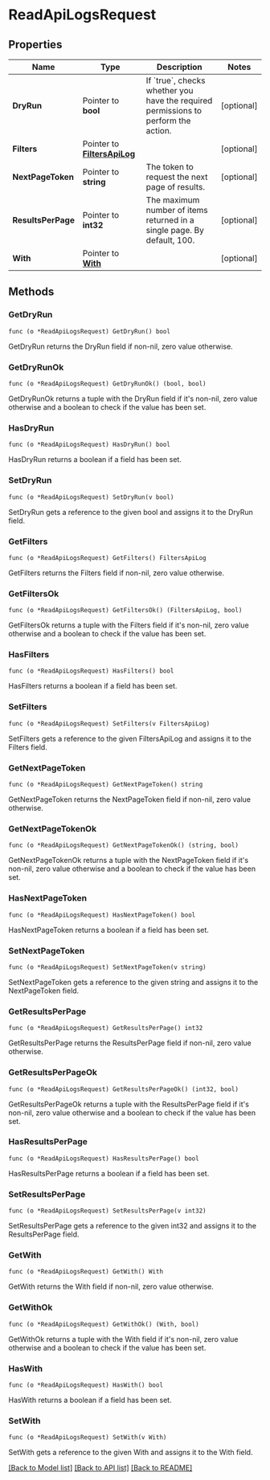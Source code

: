 # ReadApiLogsRequest

## Properties

Name | Type | Description | Notes
------------ | ------------- | ------------- | -------------
**DryRun** | Pointer to **bool** | If &#x60;true&#x60;, checks whether you have the required permissions to perform the action. | [optional] 
**Filters** | Pointer to [**FiltersApiLog**](FiltersApiLog.md) |  | [optional] 
**NextPageToken** | Pointer to **string** | The token to request the next page of results. | [optional] 
**ResultsPerPage** | Pointer to **int32** | The maximum number of items returned in a single page. By default, 100. | [optional] 
**With** | Pointer to [**With**](With.md) |  | [optional] 

## Methods

### GetDryRun

`func (o *ReadApiLogsRequest) GetDryRun() bool`

GetDryRun returns the DryRun field if non-nil, zero value otherwise.

### GetDryRunOk

`func (o *ReadApiLogsRequest) GetDryRunOk() (bool, bool)`

GetDryRunOk returns a tuple with the DryRun field if it's non-nil, zero value otherwise
and a boolean to check if the value has been set.

### HasDryRun

`func (o *ReadApiLogsRequest) HasDryRun() bool`

HasDryRun returns a boolean if a field has been set.

### SetDryRun

`func (o *ReadApiLogsRequest) SetDryRun(v bool)`

SetDryRun gets a reference to the given bool and assigns it to the DryRun field.

### GetFilters

`func (o *ReadApiLogsRequest) GetFilters() FiltersApiLog`

GetFilters returns the Filters field if non-nil, zero value otherwise.

### GetFiltersOk

`func (o *ReadApiLogsRequest) GetFiltersOk() (FiltersApiLog, bool)`

GetFiltersOk returns a tuple with the Filters field if it's non-nil, zero value otherwise
and a boolean to check if the value has been set.

### HasFilters

`func (o *ReadApiLogsRequest) HasFilters() bool`

HasFilters returns a boolean if a field has been set.

### SetFilters

`func (o *ReadApiLogsRequest) SetFilters(v FiltersApiLog)`

SetFilters gets a reference to the given FiltersApiLog and assigns it to the Filters field.

### GetNextPageToken

`func (o *ReadApiLogsRequest) GetNextPageToken() string`

GetNextPageToken returns the NextPageToken field if non-nil, zero value otherwise.

### GetNextPageTokenOk

`func (o *ReadApiLogsRequest) GetNextPageTokenOk() (string, bool)`

GetNextPageTokenOk returns a tuple with the NextPageToken field if it's non-nil, zero value otherwise
and a boolean to check if the value has been set.

### HasNextPageToken

`func (o *ReadApiLogsRequest) HasNextPageToken() bool`

HasNextPageToken returns a boolean if a field has been set.

### SetNextPageToken

`func (o *ReadApiLogsRequest) SetNextPageToken(v string)`

SetNextPageToken gets a reference to the given string and assigns it to the NextPageToken field.

### GetResultsPerPage

`func (o *ReadApiLogsRequest) GetResultsPerPage() int32`

GetResultsPerPage returns the ResultsPerPage field if non-nil, zero value otherwise.

### GetResultsPerPageOk

`func (o *ReadApiLogsRequest) GetResultsPerPageOk() (int32, bool)`

GetResultsPerPageOk returns a tuple with the ResultsPerPage field if it's non-nil, zero value otherwise
and a boolean to check if the value has been set.

### HasResultsPerPage

`func (o *ReadApiLogsRequest) HasResultsPerPage() bool`

HasResultsPerPage returns a boolean if a field has been set.

### SetResultsPerPage

`func (o *ReadApiLogsRequest) SetResultsPerPage(v int32)`

SetResultsPerPage gets a reference to the given int32 and assigns it to the ResultsPerPage field.

### GetWith

`func (o *ReadApiLogsRequest) GetWith() With`

GetWith returns the With field if non-nil, zero value otherwise.

### GetWithOk

`func (o *ReadApiLogsRequest) GetWithOk() (With, bool)`

GetWithOk returns a tuple with the With field if it's non-nil, zero value otherwise
and a boolean to check if the value has been set.

### HasWith

`func (o *ReadApiLogsRequest) HasWith() bool`

HasWith returns a boolean if a field has been set.

### SetWith

`func (o *ReadApiLogsRequest) SetWith(v With)`

SetWith gets a reference to the given With and assigns it to the With field.


[[Back to Model list]](../README.md#documentation-for-models) [[Back to API list]](../README.md#documentation-for-api-endpoints) [[Back to README]](../README.md)



